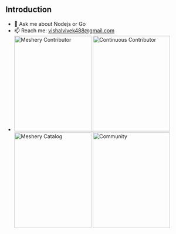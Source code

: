 <!-- ### Hi there 👋 -->

<!--
**vishalvivekm/vishalvivekm** is a ✨ _special_ ✨ repository because its `README.md` (this file) appears on your GitHub profile.

Here are some ideas to get you started:
<img align="right" src="https://github-readme-stats.vercel.app/api?username=vishalvivekm&show_icons=true&count_private=true" />
-->
## Introduction
<!--
- 🔭 I’m currently working on ...
- 🌱 I’m currently learning ...
  
- 👯 I’m looking to collaborate on ...
- 🤔 I’m looking for help with ... -->
- 💬 Ask me about Nodejs or Go
- 📫 Reach me: vishalvivek488@gmail.com
- 
  <!-- 
- 😄 Pronouns: ...
- ⚡ Fun fact: ... 
-->
  
<img align="right" src="https://github-readme-stats.vercel.app/api?username=vishalvivekm&show_icons=true&count_private=true" alt="Vivek's stats"/>


<div>
<!-- <a href="https://meshery.layer5.io/user/878488d5-c394-4b04-91b4-fd2f9e67ffaf?tab=badges" title="Hacktoberfest Contributor">
    <img width="210px" height="260px" src="https://badges.layer5.io/assets/badges/hacktoberfest-contributor/hacktoberfest-contributor.png" alt="Hacktoberfest Contributor" /> -->
  <!--  <a href="https://meshery.layer5.io/user/878488d5-c394-4b04-91b4-fd2f9e67ffaf?tab=badges" title="Meshery Contributor">
    <img width="210px" height="260px" src="https://badges.layer5.io/assets/badges/meshery/meshery.png" alt="Meshery Contributor" />
  </a> -->
    <a href="https://meshery.layer5.io/user/878488d5-c394-4b04-91b4-fd2f9e67ffaf?tab=badges" title="Meshery Contributor">
    <img width="210px" height="260px" src="https://badges.layer5.io/assets/badges/meshery/meshery.png" alt="Meshery Contributor" />
  </a>
  </a>
  <a href="https://meshery.layer5.io/user/878488d5-c394-4b04-91b4-fd2f9e67ffaf?tab=badges" title="Continuous Contributor">
    <img width="210px" height="260px" src="https://badges.layer5.io/assets/badges/continuous-contributor/continuous-contributor.png" alt="Continuous Contributor" />
  </a>
  <a id="image" href="https://meshery.layer5.io/user/878488d5-c394-4b04-91b4-fd2f9e67ffaf?tab=badges" title="Meshery Catalog">
    <img width="210px" height="260px" src="https://badges.layer5.io/assets/badges/meshery-catalog/meshery-catalog.png" alt="Meshery Catalog" /></a>
 <a href= "https://meshery.layer5.io/user/878488d5-c394-4b04-91b4-fd2f9e67ffaf?tab=badges">
    <img width="210px" height="260px" src = "https://badges.layer5.io/assets/badges/community/community.png" alt = "Community" title="Community"/>
  </a >
</div>
